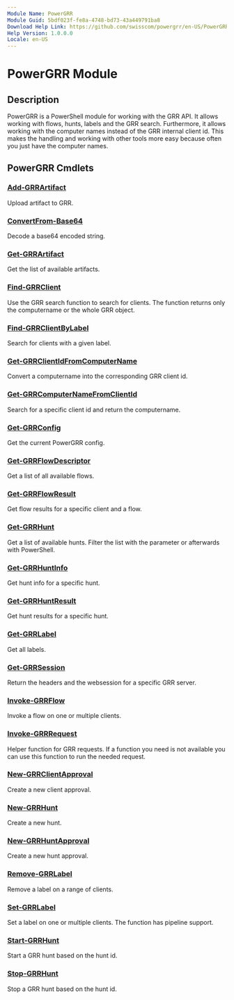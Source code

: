 ```yaml
---
Module Name: PowerGRR
Module Guid: 5bdf023f-fe8a-4748-bd73-43a449791ba8
Download Help Link: https://github.com/swisscom/powergrr/en-US/PowerGRR-help.xml
Help Version: 1.0.0.0
Locale: en-US
---
```


# PowerGRR Module
## Description

PowerGRR is a PowerShell module for working with the GRR API. It allows
working with flows, hunts, labels and the GRR search. Furthermore, it allows
working with the computer names instead of the GRR internal client id. This
makes the handling and working with other tools more easy because often you
just have the computer names.

## PowerGRR Cmdlets
### [Add-GRRArtifact](Add-GRRArtifact.md)
Upload artifact to GRR.

### [ConvertFrom-Base64](ConvertFrom-Base64.md)
Decode a base64 encoded string.

### [Get-GRRArtifact](Get-GRRArtifact.md)
Get the list of available artifacts.

### [Find-GRRClient](Find-GRRClient.md)
Use the GRR search function to search for clients. The function returns only
the computername or the whole GRR object.

### [Find-GRRClientByLabel](Find-GRRClientByLabel.md)
Search for clients with a given label.

### [Get-GRRClientIdFromComputerName](Get-GRRClientIdFromComputerName.md)
Convert a computername into the corresponding GRR client id.

### [Get-GRRComputerNameFromClientId](Get-GRRComputerNameFromClientId.md)
Search for a specific client id and return the computername.

### [Get-GRRConfig](Get-GRRConfig.md)
Get the current PowerGRR config.

### [Get-GRRFlowDescriptor](Get-GRRFlowDescriptor.md)
Get a list of all available flows.

### [Get-GRRFlowResult](Get-GRRFlowResult.md)
Get flow results for a specific client and a flow.

### [Get-GRRHunt](Get-GRRHunt.md)
Get a list of available hunts. Filter the list with the parameter or
afterwards with PowerShell.

### [Get-GRRHuntInfo](Get-GRRHuntInfo.md)
Get hunt info for a specific hunt.

### [Get-GRRHuntResult](Get-GRRHuntResult.md)
Get hunt results for a specific hunt.

### [Get-GRRLabel](Get-GRRLabel.md)
Get all labels.

### [Get-GRRSession](Get-GRRSession.md)
Return the headers and the websession for a specific GRR server.

### [Invoke-GRRFlow](Invoke-GRRFlow.md)
Invoke a flow on one or multiple clients.

### [Invoke-GRRRequest](Invoke-GRRRequest.md)
Helper function for GRR requests. If a function you need is not available you
can use this function to run the needed request.

### [New-GRRClientApproval](New-GRRClientApproval.md)
Create a new client approval.

### [New-GRRHunt](New-GRRHunt.md)
Create a new hunt.

### [New-GRRHuntApproval](New-GRRHuntApproval.md)
Create a new hunt approval.

### [Remove-GRRLabel](Remove-GRRLabel.md)
Remove a label on a range of clients.

### [Set-GRRLabel](Set-GRRLabel.md)
Set a label on one or multiple clients. The function has pipeline support.

### [Start-GRRHunt](Start-GRRHunt.md)
Start a GRR hunt based on the hunt id.

### [Stop-GRRHunt](Stop-GRRHunt.md)
Stop a GRR hunt based on the hunt id.
